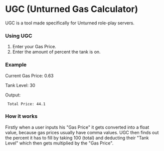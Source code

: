 # UGC (Unturned Gas Calculator)

UGC is a tool made specifically for Unturned role-play servers.


### Using UGC

1. Enter your Gas Price.
2. Enter the amount of percent the tank is on.


### Example

Current Gas Price: 0.63

Tank Level: 30

Output:

<pre><code> Total Price: 44.1
</code></pre>

### How it works

Firstly when a user inputs his "Gas Price" it gets converted into a float value, because gas prices usually have comma values. UGC then finds out the percent it has to fill by taking 100 (total) and deducting their "Tank Level" which then gets multiplied by the "Gas Price".
